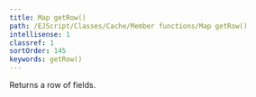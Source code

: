 ```yaml
---
title: Map getRow()
path: /EJScript/Classes/Cache/Member functions/Map getRow()
intellisense: 1
classref: 1
sortOrder: 145
keywords: getRow()
---
```


Returns a row of fields.


